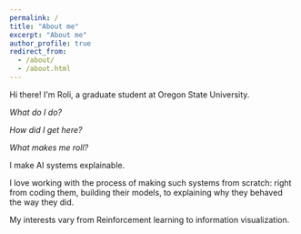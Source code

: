 ```yaml
---
permalink: /
title: "About me"
excerpt: "About me"
author_profile: true
redirect_from:
  - /about/
  - /about.html
---
```


Hi there! I'm Roli, a graduate student at Oregon State University.

*What do I do?*

*How did I get here?*

*What makes me roll?*

I make AI systems explainable.

I love working with the process of making such systems from scratch: right from coding them, building their models, to explaining why they behaved the way they did.

My interests vary from Reinforcement learning to information visualization.
